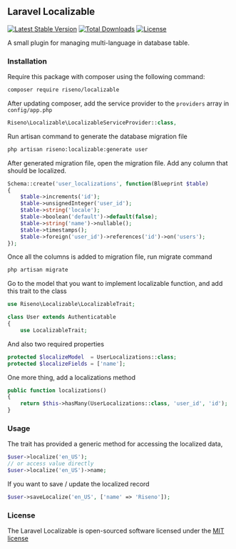 ## Laravel Localizable
[![Latest Stable Version](https://poser.pugx.org/riseno/localizable/v/stable)](https://packagist.org/packages/riseno/localizable) [![Total Downloads](https://poser.pugx.org/riseno/localizable/downloads)](https://packagist.org/packages/riseno/localizable) [![License](https://poser.pugx.org/riseno/localizable/license)](https://packagist.org/packages/riseno/localizable)

A small plugin for managing multi-language in database table.

### Installation

Require this package with composer using the following command:

```bash
composer require riseno/localizable
```

After updating composer, add the service provider to the `providers` array in `config/app.php`

```php
Riseno\Localizable\LocalizableServiceProvider::class,
```

Run artisan command to generate the database migration file

```bash
php artisan riseno:localizable:generate user
```

After generated migration file, open the migration file. Add any column that should be localized.

```php
Schema::create('user_localizations', function(Blueprint $table)
{
	$table->increments('id');
	$table->unsignedInteger('user_id');
	$table->string('locale');
	$table->boolean('default')->default(false);
	$table->string('name')->nullable();
	$table->timestamps();
	$table->foreign('user_id')->references('id')->on('users');
});
```

Once all the columns is added to migration file, run migrate command

```bash
php artisan migrate
```

Go to the model that you want to implement localizable function, and add this trait to the class

```php
use Riseno\Localizable\LocalizableTrait;

class User extends Authenticatable
{
    use LocalizableTrait;
```

And also two required properties

```php
protected $localizeModel  = UserLocalizations::class;
protected $localizeFields = ['name'];
```

One more thing, add a localizations method

```php
public function localizations()
{
    return $this->hasMany(UserLocalizations::class, 'user_id', 'id');
}
```

### Usage

The trait has provided a generic method for accessing the localized data,

```php
$user->localize('en_US');
// or access value directly
$user->localize('en_US')->name;
```

If you want to save / update the localized record

```php
$user->saveLocalize('en_US', ['name' => 'Riseno']);
```

### License

The Laravel Localizable is open-sourced software licensed under the [MIT license](http://opensource.org/licenses/MIT)